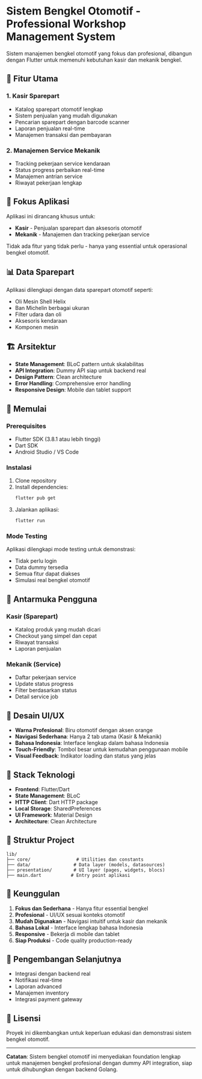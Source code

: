 # Sistem Bengkel Otomotif - Professional Workshop Management System

Sistem manajemen bengkel otomotif yang fokus dan profesional, dibangun dengan Flutter untuk memenuhi kebutuhan kasir dan mekanik bengkel.

## 🚀 Fitur Utama

### 1. **Kasir Sparepart**
- Katalog sparepart otomotif lengkap
- Sistem penjualan yang mudah digunakan
- Pencarian sparepart dengan barcode scanner
- Laporan penjualan real-time
- Manajemen transaksi dan pembayaran

### 2. **Manajemen Service Mekanik**
- Tracking pekerjaan service kendaraan
- Status progress perbaikan real-time
- Manajemen antrian service
- Riwayat pekerjaan lengkap

## 🎯 Fokus Aplikasi

Aplikasi ini dirancang khusus untuk:
- **Kasir** - Penjualan sparepart dan aksesoris otomotif
- **Mekanik** - Manajemen dan tracking pekerjaan service

Tidak ada fitur yang tidak perlu - hanya yang essential untuk operasional bengkel otomotif.

## 📊 Data Sparepart

Aplikasi dilengkapi dengan data sparepart otomotif seperti:
- Oli Mesin Shell Helix
- Ban Michelin berbagai ukuran  
- Filter udara dan oli
- Aksesoris kendaraan
- Komponen mesin

## 🏗️ Arsitektur

- **State Management**: BLoC pattern untuk skalabilitas
- **API Integration**: Dummy API siap untuk backend real
- **Design Pattern**: Clean architecture
- **Error Handling**: Comprehensive error handling
- **Responsive Design**: Mobile dan tablet support

## 🚀 Memulai

### Prerequisites
- Flutter SDK (3.8.1 atau lebih tinggi)
- Dart SDK
- Android Studio / VS Code

### Instalasi
1. Clone repository
2. Install dependencies:
   ```bash
   flutter pub get
   ```
3. Jalankan aplikasi:
   ```bash
   flutter run
   ```

### Mode Testing
Aplikasi dilengkapi mode testing untuk demonstrasi:
- Tidak perlu login
- Data dummy tersedia
- Semua fitur dapat diakses
- Simulasi real bengkel otomotif

## 📱 Antarmuka Pengguna

### Kasir (Sparepart)
- Katalog produk yang mudah dicari
- Checkout yang simpel dan cepat
- Riwayat transaksi
- Laporan penjualan

### Mekanik (Service)
- Daftar pekerjaan service
- Update status progress
- Filter berdasarkan status
- Detail service job

## 🎨 Desain UI/UX

- **Warna Profesional**: Biru otomotif dengan aksen orange
- **Navigasi Sederhana**: Hanya 2 tab utama (Kasir & Mekanik)
- **Bahasa Indonesia**: Interface lengkap dalam bahasa Indonesia
- **Touch-Friendly**: Tombol besar untuk kemudahan penggunaan mobile
- **Visual Feedback**: Indikator loading dan status yang jelas

## 🔧 Stack Teknologi

- **Frontend**: Flutter/Dart
- **State Management**: BLoC
- **HTTP Client**: Dart HTTP package
- **Local Storage**: SharedPreferences
- **UI Framework**: Material Design
- **Architecture**: Clean Architecture

## 📂 Struktur Project

```
lib/
├── core/                 # Utilities dan constants
├── data/                # Data layer (models, datasources)
├── presentation/        # UI layer (pages, widgets, blocs)
├── main.dart           # Entry point aplikasi
```

## 🎯 Keunggulan

1. **Fokus dan Sederhana** - Hanya fitur essential bengkel
2. **Profesional** - UI/UX sesuai konteks otomotif
3. **Mudah Digunakan** - Navigasi intuitif untuk kasir dan mekanik
4. **Bahasa Lokal** - Interface lengkap bahasa Indonesia
5. **Responsive** - Bekerja di mobile dan tablet
6. **Siap Produksi** - Code quality production-ready

## 🔮 Pengembangan Selanjutnya

- Integrasi dengan backend real
- Notifikasi real-time
- Laporan advanced
- Manajemen inventory
- Integrasi payment gateway

## 📝 Lisensi

Proyek ini dikembangkan untuk keperluan edukasi dan demonstrasi sistem bengkel otomotif.

---

**Catatan**: Sistem bengkel otomotif ini menyediakan foundation lengkap untuk manajemen bengkel profesional dengan dummy API integration, siap untuk dihubungkan dengan backend Golang.